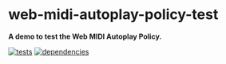 # web-midi-autoplay-policy-test

**A demo to test the Web MIDI Autoplay Policy.**

[![tests](https://img.shields.io/travis/chrisguttandin/web-midi-autoplay-policy-test/master.svg?style=flat-square)](https://travis-ci.org/chrisguttandin/web-midi-autoplay-policy-test)
[![dependencies](https://img.shields.io/david/chrisguttandin/web-midi-autoplay-policy-test.svg?style=flat-square)](https://www.npmjs.com/package/web-midi-autoplay-policy-test)
